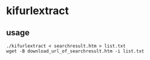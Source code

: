 # kifurlextract

## usage

```
./kifurlextract < searchresult.htm > list.txt
wget -B download_url_of_searchresult.htm -i list.txt
```
